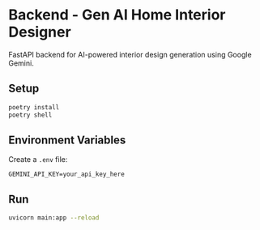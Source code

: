 # Backend - Gen AI Home Interior Designer

FastAPI backend for AI-powered interior design generation using Google Gemini.

## Setup

```bash
poetry install
poetry shell
```

## Environment Variables

Create a `.env` file:

```
GEMINI_API_KEY=your_api_key_here
```

## Run

```bash
uvicorn main:app --reload
```
